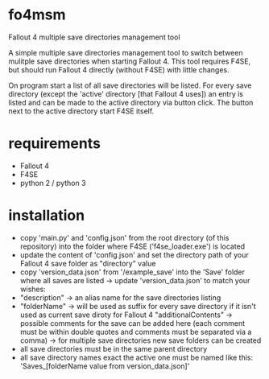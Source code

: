 # fo4msm
Fallout 4 multiple save directories management tool


A simple multiple save directories management tool to switch between mulitple save directories when starting Fallout 4. This tool requires F4SE, but should run Fallout 4 directly (without F4SE) with little changes.

On program start a list of all save directories will be listed. For every save directory (except the 'active' directory [that Fallout 4 uses]) an entry is listed and can be made to the active directory via button click.
The button next to the active directory start F4SE itself.


# requirements
 - Fallout 4
 - F4SE
 - python 2 / python 3

# installation
- copy 'main.py' and 'config.json' from the root directory (of this repository) into the folder where F4SE ('f4se_loader.exe') is located
- update the content of 'config.json' and set the directory path of your Fallout 4 save folder as "directory" value
- copy 'version_data.json' from '/example_save' into the 'Save' folder where all saves are listed
-> update 'version_data.json' to match your wishes:
 - "description" -> an alias name for the save directories listing
 - "folderName" -> will be used as suffix for every save directory if it isn't used as current save diroty for Fallout 4
    "additionalContents" -> possible comments for the save can be added here (each comment must be within double quotes and comments must be separated via a comma)
-> for multiple save directories new save folders can be created
 - all save directories must be in the same parent directory
 - all save directory names exact the active one must be named like this: 'Saves_[folderName value from version_data.json]'
